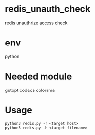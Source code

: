 # redis_unauth_check
redis unauthrize access check

# env
python 
# Needed module
getopt 
codecs
colorama

# Usage
    python3 redis.py -r <target host>  
    python3 redis.py -h <target filename> 
